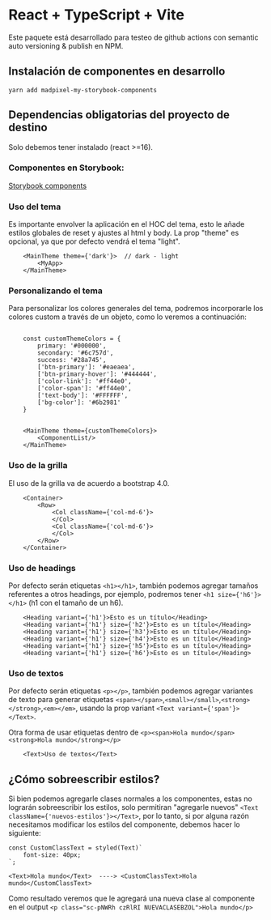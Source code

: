 # React + TypeScript + Vite 

Este paquete está desarrollado para testeo de github actions con semantic auto versioning & publish en NPM.

## Instalación de componentes en desarrollo

```   
yarn add madpixel-my-storybook-components
```

## Dependencias obligatorias del proyecto de destino

Solo debemos tener instalado (react >=16).

### Componentes en Storybook:
[Storybook components](https://651d88df917e7411d5ce6bdb-zvmytitobl.chromatic.com/?path=/docs/configure-your-project--docs)


### Uso del tema

Es importante envolver la aplicación en el HOC del tema, esto le añade estilos globales de reset y ajustes al html y body.
La prop "theme" es opcional, ya que por defecto vendrá el tema "light".

```   
    <MainTheme theme={'dark'}>  // dark - light
        <MyApp>
    </MainTheme>

```

### Personalizando el tema

Para personalizar los colores generales del tema, podremos incorporarle los colores custom a través de un objeto, como lo veremos a continuación:

```

    const customThemeColors = {
        primary: '#000000',
        secondary: '#6c757d',
        success: '#28a745',
        ['btn-primary']: '#eaeaea',
        ['btn-primary-hover']: '#444444',
        ['color-link']: '#ff44e0',
        ['color-span']: '#ff44e0',
        ['text-body']: '#FFFFFF',
        ['bg-color']: '#6b2981'
    }


    <MainTheme theme={customThemeColors}>
        <ComponentList/>
    </MainTheme>

```


### Uso de la grilla

El uso de la grilla va de acuerdo a bootstrap 4.0. 

```   
    <Container>
        <Row>
            <Col className={'col-md-6'}>
            </Col>
            <Col className={'col-md-6'}>
            </Col>
        </Row>
    </Container>

```

### Uso de headings

Por defecto serán etiquetas `<h1></h1>`, también podemos agregar tamaños referentes a otros headings, por ejemplo, podremos tener `<h1 size={'h6'}></h1>` (h1 con el tamaño de un h6).

```   
    <Heading variant={'h1'}>Esto es un título</Heading>
    <Heading variant={'h1'} size={'h2'}>Esto es un título</Heading>
    <Heading variant={'h1'} size={'h3'}>Esto es un título</Heading>
    <Heading variant={'h1'} size={'h4'}>Esto es un título</Heading>
    <Heading variant={'h1'} size={'h5'}>Esto es un título</Heading>
    <Heading variant={'h1'} size={'h6'}>Esto es un título</Heading>

```


### Uso de textos

Por defecto serán etiquetas `<p></p>`, también podemos agregar variantes de texto para generar etiquetas `<span></span>`,`<small></small>`,`<strong></strong>`,`<em></em>`, usando la prop variant `<Text variant={'span'}></Text>`.

Otra forma de usar etiquetas dentro de `<p><span>Hola mundo</span> <strong>Hola mundo</strong></p>`

```   
    <Text>Uso de textos</Text>

```


## ¿Cómo sobreescribir estilos?

Si bien podemos agregarle clases normales a los componentes, estas no lograrán sobreescribir los estilos, solo permitiran "agregarle nuevos" `<Text className={'nuevos-estilos'}></Text>`, por lo tanto, si por alguna razón necesitamos modificar los estilos del componente, debemos hacer lo siguiente:

```
const CustomClassText = styled(Text)`
    font-size: 40px;
`;

<Text>Hola mundo</Text>  ----> <CustomClassText>Hola mundo</CustomClassText>

```

Como resultado veremos que le agregará una nueva clase al componente en el output `<p class="sc-pNWRh czRlRI NUEVACLASEBZOL">Hola mundo</p>`
